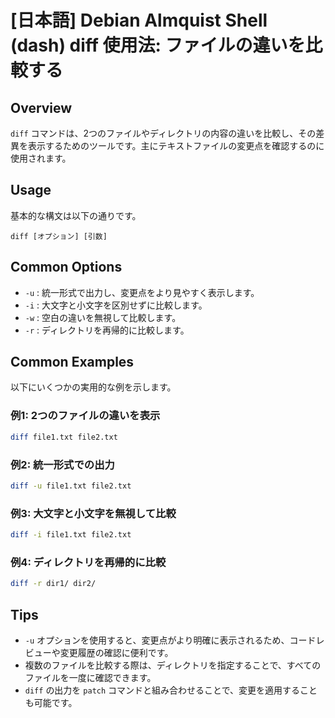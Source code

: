 # [日本語] Debian Almquist Shell (dash) diff 使用法: ファイルの違いを比較する

## Overview
`diff` コマンドは、2つのファイルやディレクトリの内容の違いを比較し、その差異を表示するためのツールです。主にテキストファイルの変更点を確認するのに使用されます。

## Usage
基本的な構文は以下の通りです。

```
diff [オプション] [引数]
```

## Common Options
- `-u` : 統一形式で出力し、変更点をより見やすく表示します。
- `-i` : 大文字と小文字を区別せずに比較します。
- `-w` : 空白の違いを無視して比較します。
- `-r` : ディレクトリを再帰的に比較します。

## Common Examples
以下にいくつかの実用的な例を示します。

### 例1: 2つのファイルの違いを表示
```bash
diff file1.txt file2.txt
```

### 例2: 統一形式での出力
```bash
diff -u file1.txt file2.txt
```

### 例3: 大文字と小文字を無視して比較
```bash
diff -i file1.txt file2.txt
```

### 例4: ディレクトリを再帰的に比較
```bash
diff -r dir1/ dir2/
```

## Tips
- `-u` オプションを使用すると、変更点がより明確に表示されるため、コードレビューや変更履歴の確認に便利です。
- 複数のファイルを比較する際は、ディレクトリを指定することで、すべてのファイルを一度に確認できます。
- `diff` の出力を `patch` コマンドと組み合わせることで、変更を適用することも可能です。